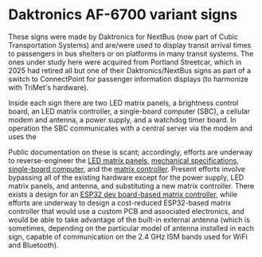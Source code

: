 # Daktronics AF-6700 variant signs
These signs were made by Daktronics for NextBus (now part of
Cubic Transportation Systems) and are/were used to display transit arrival times
to passengers in bus shelters or on platforms in many transit systems.
The ones under study here were acquired from Portland Streetcar, which in 2025
had retired all but one of their Daktronics/NextBus signs as part of a switch to
ConnectPoint for passenger information displays (to harmonize with TriMet's
hardware).

Inside each sign there are two LED matrix panels,
a brightness control board,
an LED matrix controller,
a single-board computer (SBC),
a cellular modem and antenna,
a power supply, and
a watchdog timer board.
In operation the SBC communicates with a central server via the modem and uses
the

Public documentation on these is scant; accordingly, efforts are underway to
reverse-engineer the [LED matrix panels](led-matrices.md),
[mechanical specifications](mechanical.md),
[single-board computer](sbc.md), and the
[matrix controller](controller.md).
Present efforts involve bypassing all of the existing hardware except for the
power supply, LED matrix panels, and antenna,
and substituting a new matrix controller.
There exists a design for an
[ESP32 dev board-based matrix controller](matrix-controller-esp32/README.md),
while efforts are underway to design a cost-reduced ESP32-based matrix
controller that would use a custom PCB and associated electronics,
and would be able to take advantage of the built-in external antenna (which is
sometimes, depending on the particular model of antenna installed in each sign,
capable of communication on the 2.4 GHz ISM bands used for WiFi and Bluetooth).
